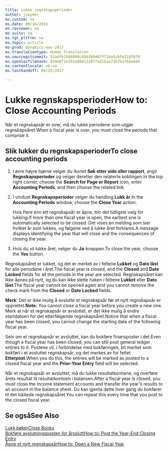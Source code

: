 ```yaml
---
title: Lukke regnskapsperioder
author: jswymer
ms.custom: na
ms.date: 09/16/2016
ms.reviewer: na
ms.suite: na
ms.tgt_pltfrm: na
ms.topic: article
ms-prod: dynamics-nav-2017
ms.translationtype: Human Translation
ms.sourcegitcommit: 51adfb3588099c496f0946ff71da5c6fe518f070
ms.openlocfilehash: 929e8f1e391e868122077ad1baa72b7b170aa4d4
ms.contentlocale: nb-no
ms.lasthandoff: 06/26/2017

---
```

# <a name="how-to-close-accounting-periods"></a><span data-ttu-id="ed2aa-102">Lukke regnskapsperioder</span><span class="sxs-lookup"><span data-stu-id="ed2aa-102">How to: Close Accounting Periods</span></span>
<span data-ttu-id="ed2aa-103">Når et regnskapsår er over, må du lukke periodene som utgjør regnskapsåret.</span><span class="sxs-lookup"><span data-stu-id="ed2aa-103">When a fiscal year is over, you must close the periods that comprise it.</span></span>

## <a name="to-close-accounting-periods"></a><span data-ttu-id="ed2aa-104">Slik lukker du regnskapsperioder</span><span class="sxs-lookup"><span data-stu-id="ed2aa-104">To close accounting periods</span></span>
1. <span data-ttu-id="ed2aa-105">I øvre høyre hjørne velger du ikonet **Søk etter side eller rapport**, angir **Regnskapsperioder** og velger deretter den relaterte koblingen.</span><span class="sxs-lookup"><span data-stu-id="ed2aa-105">In the top right corner, choose the **Search for Page or Report** icon, enter **Accounting Periods**, and then choose the related link.</span></span>
2. <span data-ttu-id="ed2aa-106">I vinduet **Regnskapsperioder** velger du handling **Lukk år**.</span><span class="sxs-lookup"><span data-stu-id="ed2aa-106">In the **Accounting Periods** window, choose the **Close Year** action.</span></span>

    <span data-ttu-id="ed2aa-107">Hvis flere enn ett regnskapsår er åpne, blir det tidligste valg for lukking.</span><span class="sxs-lookup"><span data-stu-id="ed2aa-107">If more than one fiscal year is open, the earliest one is automatically selected to be closed.</span></span> <span data-ttu-id="ed2aa-108">Det vises en melding som sier hvilket år som lukkes, og følgene ved å lukke året forklares.</span><span class="sxs-lookup"><span data-stu-id="ed2aa-108">A message displays identifying the year that will close and the consequences of closing the year.</span></span>
3. <span data-ttu-id="ed2aa-109">Hvis du vil lukke året, velger du **Ja**-knappen.</span><span class="sxs-lookup"><span data-stu-id="ed2aa-109">To close the year, choose the **Yes** button.</span></span>

<span data-ttu-id="ed2aa-110">Regnskapsåret er lukket, og det er merket av i feltene **Lukket** og **Dato låst** for alle periodene i året.</span><span class="sxs-lookup"><span data-stu-id="ed2aa-110">The fiscal year is closed, and the **Closed** and **Date Locked** fields for all the periods in the year are selected.</span></span> <span data-ttu-id="ed2aa-111">Regnskapsåret kan ikke åpnes på nytt, og du kan ikke slette haken i feltene **Lukket** eller **Dato låst**.</span><span class="sxs-lookup"><span data-stu-id="ed2aa-111">The fiscal year cannot be opened again and you cannot remove the check mark from the **Closed** or **Date Locked** fields.</span></span>

<span data-ttu-id="ed2aa-112">**Merk**: Det er ikke mulig å avslutte et regnskapsår før et nytt regnskapsår er opprettet.</span><span class="sxs-lookup"><span data-stu-id="ed2aa-112">**Note:** You cannot close a fiscal year before you create a new one.</span></span> <span data-ttu-id="ed2aa-113">Merk at når et regnskapsår er avsluttet, er det ikke mulig å endre startdatoen for det etterfølgende regnskapsåret.</span><span class="sxs-lookup"><span data-stu-id="ed2aa-113">Notice that when a fiscal year has been closed, you cannot change the starting date of the following fiscal year.</span></span>

<span data-ttu-id="ed2aa-114">Selv om et regnskapsår er avsluttet, kan du bokføre finansposter i det.</span><span class="sxs-lookup"><span data-stu-id="ed2aa-114">Even though a fiscal year has been closed, you can still post general ledger entries to it.</span></span> <span data-ttu-id="ed2aa-115">Postene vil, i forbindelse med bokføringen, bli merket som bokført i et avsluttet regnskapsår, og det merkes av for feltet **Etterpost**.</span><span class="sxs-lookup"><span data-stu-id="ed2aa-115">When you do this, the entries will be marked as posted to a closed fiscal year and the **Prior-Year Entry** field will be selected.</span></span>

<span data-ttu-id="ed2aa-116">Når et regnskapsår er avsluttet, må du lukke resultatkontiene, og overføre årets resultat til resultatkontoen i balansen.</span><span class="sxs-lookup"><span data-stu-id="ed2aa-116">After a fiscal year is closed, you must close the income statement accounts and transfer the year's results to an account in the balance sheet.</span></span> <span data-ttu-id="ed2aa-117">Du kan gjenta dette hver gang du bokfører til det lukkede regnskapsåret.</span><span class="sxs-lookup"><span data-stu-id="ed2aa-117">You can repeat this every time that you post to the closed fiscal year.</span></span>

## <a name="see-also"></a><span data-ttu-id="ed2aa-118">Se også</span><span class="sxs-lookup"><span data-stu-id="ed2aa-118">See Also</span></span>
[<span data-ttu-id="ed2aa-119">Lukk bøker</span><span class="sxs-lookup"><span data-stu-id="ed2aa-119">Close Books</span></span>](year-close-books.md)  
[<span data-ttu-id="ed2aa-120">Bokføre avslutningsposten for årsslutt</span><span class="sxs-lookup"><span data-stu-id="ed2aa-120">How to: Post the Year-End Closing Entry</span></span>](year-how-post-year-end-close-entry.md)  
[<span data-ttu-id="ed2aa-121">Åpne et nytt regnskapsår</span><span class="sxs-lookup"><span data-stu-id="ed2aa-121">How to: Open a New Fiscal Year</span></span>](finance-setup-how-open-new-fiscal-year.md)

